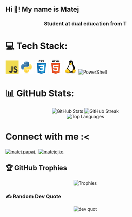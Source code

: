 <h2 align="left">Hi 👋! My name is Matej</h2>
<h3 align="center">Student at dual education from T</h3>

###

# 💻 Tech Stack:

<p><img src="https://raw.githubusercontent.com/devicons/devicon/master/icons/javascript/javascript-original.svg" alt="javascript" width="42" height="42" />
<img src="https://raw.githubusercontent.com/devicons/devicon/master/icons/python/python-original.svg" alt="python" width="42" height="42" />
<img src="https://raw.githubusercontent.com/devicons/devicon/master/icons/css3/css3-original-wordmark.svg" alt="css3" width="42" height="42" />
<img src="https://raw.githubusercontent.com/devicons/devicon/master/icons/html5/html5-original-wordmark.svg" alt="html5" width="42" height="42" />
<img src="https://raw.githubusercontent.com/devicons/devicon/master/icons/linux/linux-original.svg" alt="linux" width="42" height="42" />
<img src="https://img.shields.io/badge/PowerShell-%235391FE.svg?style=for-the-badge&logo=powershell&logoColor=white" alt="PowerShell" width="100" height="42" /></p>

# 📊 GitHub Stats:

<div align="center">
    <img width="400px" max-height="150px" src="https://github-readme-stats.vercel.app/api?username=matejejko&theme=monokai&hide_border=false&include_all_commits=true&count_private=false" alt="GitHub Stats"> 
    <img width="400px" max-height="150px" src="https://github-readme-streak-stats.herokuapp.com/?user=matejejko&theme=monokai&hide_border=false" alt="GitHub Streak">
</div>
<div align="center">
  <img width: auto; max-height: 100px; src="https://github-readme-stats.vercel.app/api/top-langs/?username=matejejko&theme=monokai&hide_border=false&include_all_commits=true&count_private=false&layout=compact" alt="Top Languages">
</div>

# Connect with me :<
<p align="left">
  <a href="https://sk.linkedin.com/in/matej-p-a2abb72b2?trk=people-guest_people_search-card&original_referer=https%3A%2F%2Fwww.linkedin.com%2F" target="blank">
    <img align="center" src="https://raw.githubusercontent.com/rahuldkjain/github-profile-readme-generator/master/src/images/icons/Social/linked-in-alt.svg" alt="matej papaj" height="42" width="42"/>
  </a>
  &nbsp;
  <a href="https://instagram.com/matejejko" target="blank">
    <img align="center" src="https://raw.githubusercontent.com/rahuldkjain/github-profile-readme-generator/master/src/images/icons/Social/instagram.svg" alt="matejejko" height="42" width="42" />
  </a>
</p>

## 🏆 GitHub Trophies
<div align="center">
  <img width: auto; max-height: 150px; src="https://github-profile-trophy.vercel.app/?username=matejejko&theme=monokai&no-frame=false&no-bg=true&margin-w=4" alt="Trophies">
</div>

### ✍️ Random Dev Quote
<div align="center">
  <img width: auto; max-height: 150px; src="https://quotes-github-readme.vercel.app/api?type=horizontal&theme=tokyonight" alt="dev quot">
</div>

###

